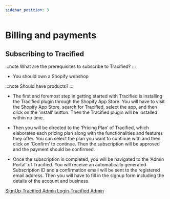 ```yaml
---
sidebar_position: 3
---
```


# Billing and payments

## Subscribing to Tracified

:::note   What are the prerequisites to subscribe to Tracified?
:::

-  You should own a Shopify webshop


:::note Should have products?
:::

- The first and foremost step in getting started with Tracified is installing the Tracified plugin through the Shopify App Store. 
You will have to visit the Shopify App Store, search for Tracified, select the app, and then click on the ‘install’ button. 
Then the Tracified plugin will be installed within no time.
 
- Then you will be directed to the ‘Pricing Plan’ of Tracified, which elaborates each pricing plan along with the functionalities and features they offer. You can select the plan you want to continue with and then click on ‘Confirm’ to continue. Then the subscription will be approved and the payment should be confirmed. 



- Once the subscription is completed, you will be navigated to the ‘Admin Portal’ of Tracified. You will receive an automatically generated Subscription ID and a confirmation email will be sent to the registered email address.
Then you will have to fill in the signup form including the details of the account and business. 

[ SignUp-Tracified Admin](../TracifiedAdmin/certificates)[ Login-Tracified Admin](../TracifiedAdmin/certificates)


